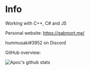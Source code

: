 # Info

Working with C++, C# and JS

Personal website: https://gabmort.me/

hummusaki#3952 on Discord

GitHub overview:

![Apoc's github stats](https://github-readme-stats.vercel.app/api?username=Apoc101&show_icons=true&theme=cobalt)
